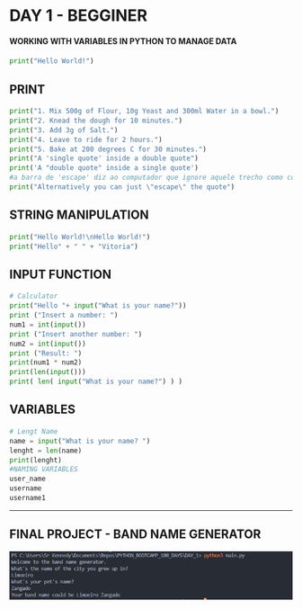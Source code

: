 # DAY 1 - BEGGINER
#### WORKING WITH VARIABLES IN PYTHON TO MANAGE DATA

```python
print("Hello World!")
```

## PRINT

```python
print("1. Mix 500g of Flour, 10g Yeast and 300ml Water in a bowl.")
print("2. Knead the dough for 10 minutes.")
print("3. Add 3g of Salt.")
print("4. Leave to ride for 2 hours.")
print("5. Bake at 200 degrees C for 30 minutes.")
print("A 'single quote' inside a double quote")
print('A "double quote" inside a single quote')
#a barra de 'escape' diz ao computador que ignore aquele trecho como código
print("Alternatively you can just \"escape\" the quote")
```

## STRING MANIPULATION

```python
print("Hello World!\nHello World!")
print("Hello" + " " + "Vitoria")
```

## INPUT FUNCTION

```python
# Calculator
print("Hello "+ input("What is your name?"))
print ("Insert a number: ")
num1 = int(input())
print ("Insert another number: ")
num2 = int(input())
print ("Result: ")
print(num1 * num2)
print(len(input()))
print( len( input("What is your name?") ) )
```

## VARIABLES

```python
# Lengt Name
name = input("What is your name? ")
lenght = len(name)
print(lenght)
#NAMING VARIABLES
user_name
username
username1
```

---

## FINAL PROJECT - BAND NAME GENERATOR 
<img src = DAY_1.png>